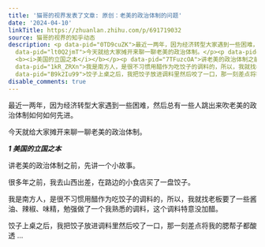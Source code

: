 ```yaml
---
title: '猫哥的视界发表了文章: 原创：老美的政治体制的问题'
date: '2024-04-10'
linkTitle: https://zhuanlan.zhihu.com/p/691719032
source: 猫哥的视界的知乎动态
description: <p data-pid="0TD9cuZK">最近一两年，因为经济转型大家遇到一些困难，然后总有一些人跳出来吹老美的政治体制如何如何先进。</p><p
  data-pid="lt0Q2jmT">今天就给大家摊开来聊一聊老美的政治体制。</p><p data-pid="j_IlkxtU"><b><i>1 </i></b>
  <b><i>美国的立国之本</i></b></p><p data-pid="7TFuzcOA">讲老美的政治体制之前，先讲一个小故事。</p><p data-pid="A4r2cWlL">很多年之前，我去山西出差，在路边的小食店买了一盘饺子。</p><p
  data-pid="1kR_ZRXn">我是南方人，是很不习惯用醋作为吃饺子的调料的，所以，我就找老板要了一些酱油、辣椒、味精，勉强做了一个我熟悉的调料，这个调料特意没加醋。</p><p
  data-pid="B9k2Iu99">饺子上桌之后，我把饺子放进调料里然后咬了一口，那一刻差点将我的腮帮子都酸透 ...
disable_comments: true
---
```

<p data-pid="0TD9cuZK">最近一两年，因为经济转型大家遇到一些困难，然后总有一些人跳出来吹老美的政治体制如何如何先进。</p><p data-pid="lt0Q2jmT">今天就给大家摊开来聊一聊老美的政治体制。</p><p data-pid="j_IlkxtU"><b><i>1 </i></b> <b><i>美国的立国之本</i></b></p><p data-pid="7TFuzcOA">讲老美的政治体制之前，先讲一个小故事。</p><p data-pid="A4r2cWlL">很多年之前，我去山西出差，在路边的小食店买了一盘饺子。</p><p data-pid="1kR_ZRXn">我是南方人，是很不习惯用醋作为吃饺子的调料的，所以，我就找老板要了一些酱油、辣椒、味精，勉强做了一个我熟悉的调料，这个调料特意没加醋。</p><p data-pid="B9k2Iu99">饺子上桌之后，我把饺子放进调料里然后咬了一口，那一刻差点将我的腮帮子都酸透 ...
